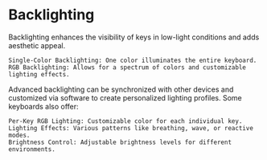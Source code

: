 
# Backlighting

Backlighting enhances the visibility of keys in low-light conditions and adds aesthetic appeal.

    Single-Color Backlighting: One color illuminates the entire keyboard.
    RGB Backlighting: Allows for a spectrum of colors and customizable lighting effects.

Advanced backlighting can be synchronized with other devices and customized via software to create personalized lighting profiles. Some keyboards also offer:

    Per-Key RGB Lighting: Customizable color for each individual key.
    Lighting Effects: Various patterns like breathing, wave, or reactive modes.
    Brightness Control: Adjustable brightness levels for different environments.